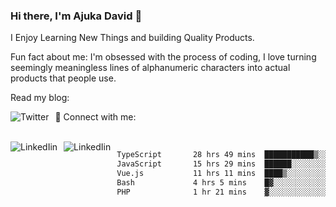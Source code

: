 ### Hi there, I'm Ajuka David 🥷

I Enjoy Learning New Things and building Quality Products.

Fun fact about me: I'm obsessed with the process of coding, I love turning seemingly meaningless lines of alphanumeric characters into actual products that people use.

Read my blog:

<a href="https://tobit.hashnode.dev/"> <img src="https://img.shields.io/badge/Hashnode-2962FF?style=for-the-badge&logo=hashnode&logoColor=white"
     alt="Twitter"
     style="float: left; margin-right: 10px;" /> </a>


📱 Connect with me: 

<br />
<a href="https://www.linkedin.com/in/david-ajuka-630660144/"> <img src="https://img.shields.io/badge/LinkedIn-0077B5?style=for-the-badge&logo=linkedin&logoColor=white"
     alt="LinkedIin"
     style="float: left; margin-right: 10px;" /> </a> <a href="mailto:ajuka.zephiniah@gmail.com"> <img src="https://img.shields.io/badge/Gmail-D14836?style=for-the-badge&logo=gmail&logoColor=white"
     alt="LinkedIin"
     style="float: left; margin-right: 10px;" /> </a>
     

<!--START_SECTION:waka-->

```txt
TypeScript       28 hrs 49 mins  ███████████▒░░░░░░░░░░░░░   45.87 %
JavaScript       15 hrs 29 mins  ██████░░░░░░░░░░░░░░░░░░░   24.66 %
Vue.js           11 hrs 11 mins  ████▒░░░░░░░░░░░░░░░░░░░░   17.80 %
Bash             4 hrs 5 mins    █▓░░░░░░░░░░░░░░░░░░░░░░░   06.51 %
PHP              1 hr 21 mins    ▓░░░░░░░░░░░░░░░░░░░░░░░░   02.17 %
```

<!--END_SECTION:waka-->
